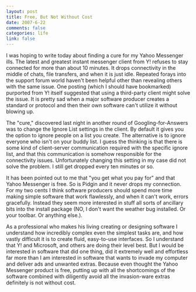 ```yaml
--- 
layout: post
title: Free, But Not Without Cost
date: 2007-6-22
comments: false
categories: life
link: false
---
```

I was hoping to write today about finding a cure for my Yahoo Messenger ills.  The latest and greatest instant messenger client from Y! refuses to stay connected for more than about 10 minutes.  It drops connectivity in the middle of chats, file transfers, and when it is just idle.  Repeated forays into the support forum world haven't been helpful other than revealing others with the same issue.  One posting (which I should have bookmarked) purported from Y! itself suggested that using a third-party client might solve the issue.  It is pretty sad when a major software producer creates a standard or protocol and then their own software can't utilize it without blowing up.

The "cure," discovered last night in another round of Googling-for-Answers was to change the Ignore List settings in the client. By default it gives you the option to ignore people on a list you create.  The alternative is to ignore everyone who isn't on your buddy list.  I guess the thinking is that there is some kind of client-server communication required with the specific ignore list, and that this communication is somehow responsible for the connectivity issues.  Unfortunately changing this setting in my case did not solve the problem.  I still get dropped every ten minutes or so.

It has been pointed out to me that "you get what you pay for" and that Yahoo Messenger is free.  So is Pidgin and it never drops my connection.  For my two cents I think software producers should spend more time making simple software that work flawlessly, and when it can't work, errors gracefully.  Instead they seem more interested in stuff all sorts of ancillary bits into the install package (NO, I don't want the weather bug installed.  Or your toolbar. Or anything else.).

As a professional who makes his living creating or designing software I understand how incredibly complex even the simplest tasks are, and how vastly difficult it is to create fluid, easy-to-use interfaces.  So I understand that Y! and Microsoft, and others are doing their level best.  But I would be interested in software that did one thing, did it extremely well and effortless far more than I am interested in software that wants to invade my computer and deliver ads and unwanted extras.  Because even thought the Yahoo Messenger product is free, putting up with all the shortcomings of the software combined with diligently avoid all the invasion-ware extras definitely is not without cost.
